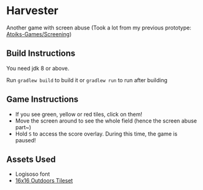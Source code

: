 # Harvester

Another game with screen abuse (Took a lot from my previous prototype: [Atoiks-Games/Screening](https://github.com/atoiks-games/Screening))

## Build Instructions

You need jdk 8 or above.

Run `gradlew build` to build it or `gradlew run` to run after building

## Game Instructions

*   If you see green, yellow or red tiles, click on them!
*   Move the screen around to see the whole field (hence the screen abuse part~)
*   Hold `S` to access the score overlay. During this time, the game is paused!

## Assets Used

*   Logisoso font
*   [16x16 Outdoors Tileset](https://alexs-assets.itch.io/16x16-outdoors-tileset)